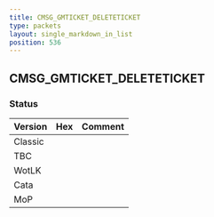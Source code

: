 ```yaml
---
title: CMSG_GMTICKET_DELETETICKET
type: packets
layout: single_markdown_in_list
position: 536
---
```


## CMSG_GMTICKET_DELETETICKET

### Status

Version | Hex | Comment
---------- | ---------- | ---------- 
Classic |  |  
TBC |  |  
WotLK |  |  
Cata |  |  
MoP |  |  